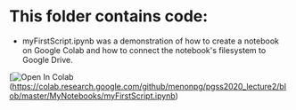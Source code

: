 

# This folder contains code:

* myFirstScript.ipynb was a demonstration of how to create a notebook on Google Colab and how to connect the notebook's filesystem to Google Drive. 

[![Open In Colab](https://colab.research.google.com/assets/colab-badge.svg) (https://colab.research.google.com/github/menonpg/pgss2020_lecture2/blob/master/MyNotebooks/myFirstScript.ipynb)

